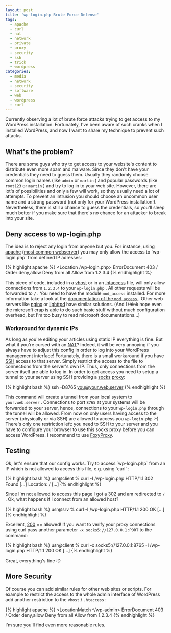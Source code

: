```yaml
---
layout: post
title: 'wp-login.php Brute Force Defense'
tags:
  - apache
  - curl
  - nat
  - network
  - private
  - proxy
  - security
  - ssh
  - trick
  - wordpress
categories:
  - media
  - network
  - security
  - software
  - web
  - wordpress
  - curl
---
```


Currently observing a lot of brute force attacks trying to get access to my WordPress installation. Fortunately, I've been aware of such cranks when I installed WordPress, and now I want to share my technique to prevent such attacks.



<h2>What's the problem?</h2>

There are some guys who try to get access to your website's content to distribute even more spam and malware. Since they don't have your credentials they need to guess them. Usually they randomly choose common login names (like  `admin`  or  `martin` ) and popular passwords (like  `root123`  or  `martin` ) and try to log in to your web site. However, there are lot's of possibilities and only a few will work, so they usually need a lot of attempts. To prevent an intrusion you should choose an uncommon user name and a strong password (not only for your WordPress installation!). Nevertheless, there is still a chance to guess the credentials, so you'll sleep much better if you make sure that there's no chance for an attacker to break into your site.

<h2>Deny access to wp-login.php</h2>
The idea is to reject any login from anyone but you. For instance, using <a href="https://httpd.apache.org/">apache</a> (<a href="http://news.netcraft.com/archives/2012/07/03/july-2012-web-server-survey.html">most common webserver</a>) you may only allow the access to  `wp-login.php`  from defined IP adresses:



{% highlight apache %}
<Location /wp-login.php>
   ErrorDocument 403 /
   Order deny,allow
   Deny from all
   Allow from 1.2.3.4
</Location>
{% endhighlight %}



This piece of code, included in a <a href="https://httpd.apache.org/docs/2.4/mod/core.html#virtualhost">vhost</a> or in an <a href="https://en.wikipedia.org/wiki/.htaccess">.htaccess</a> file, will only allow connections from  `1.2.3.4`  to your  `wp-login.php` . All other requests will be forwarded to  `/` . You need to have the module  `mod_access`  installed. For more information take a look at the <a href="http://httpd.apache.org/docs/2.0/mod/mod_access.html#order">documentation of the  `mod_access` </a>. Other web servers like <a href="http://wiki.nginx.org/NginxHttpAccessModule">nginx</a> or <a href="http://redmine.lighttpd.net/projects/lighttpd/wiki/Docs_ModAccess">lighttpd</a> have similar solutions. (And I <del datetime="2013-01-26T19:14:47+00:00">think</del> hope even the microsoft crap is able to do such basic stuff without much configuration overhead, but I'm too busy to read microsoft documentations...)

<h3>Workaround for dynamic IPs</h3>
As long as you're editing your articles using static IP everything is fine. But what if you're cursed with an <a href="https://en.wikipedia.org/wiki/Network_address_translation">NAT</a>? Indeed, it will be very annoying if you always have to adjust this config in order to log into your WordPress management interface! Fortunately, there is a small workaround if you have <a href="https://en.wikipedia.org/wiki/Secure_Shell">SSH</a> access to that server. Simply restrict the access to the file to connections from the server's own IP. Thus, only connections from the server itself are able to log in. In order to get access you need to setup a tunnel to your server using SSH providing a <a href="https://en.wikipedia.org/wiki/SOCKS">socks</a> <a href="https://en.wikipedia.org/wiki/Proxy_server">proxy</a>:



{% highlight bash %}
ssh -D8765 you@your.web.server
{% endhighlight %}



This command will create a tunnel from your local system to  `your.web.server` . Connections to port  `8765`  at your systems will be forwarded to your server, hence, connections to your  `wp-login.php`  through the tunnel will be allowed. From now on only users having access to the server (physically or via SSH) are allowed to access you  `wp-login.php`  :-)
There's only one restriction left: you need to SSH to your server and you have to configure your browser to use this socks proxy before you can access WordPress. I recommend to use <a href="http://getfoxyproxy.org/">FoxyProxy</a>.

<h2>Testing</h2>
Ok, let's ensure that our config works. Try to access  `wp-login.php`  from an IP which is not allowed to access this file, e.g. using  `curl` :



{% highlight bash %}
usr@client % curl -I /wp-login.php
HTTP/1.1 302 Found
[...]
Location: /
[...]
{% endhighlight %}



Since I'm not allowed to access this page I got a <a href="https://en.wikipedia.org/wiki/HTTP_302">302</a> and am redirected to  `/` .
Ok, what happens if I connect from an allowed host?



{% highlight bash %}
usr@srv % curl -I /wp-login.php
HTTP/1.1 200 OK
[...]
{% endhighlight %}



Excellent, <a href="https://en.wikipedia.org/wiki/HTTP_200#2xx_Success">200</a> == allowed!
If you want to verify your proxy connections using curl pass another parameter  `-x socks5://127.0.0.1:PORT`  to the command:



{% highlight bash %}
usr@client % curl -x socks5://127.0.0.1:8765 -I /wp-login.php
HTTP/1.1 200 OK
[...]
{% endhighlight %}



Great, everything's fine :D

## More Security
Of course you can add similar rules for other web sites or scripts. For example to restrict the access to the whole admin interface of WordPress add another restriction to the  `vhost` / `.htaccess` :



{% highlight apache %}
<LocationMatch ^/wp-admin>
   ErrorDocument 403 /
   Order deny,allow
   Deny from all
   Allow from 1.2.3.4
</LocationMatch>
{% endhighlight %}



I'm sure you'll find even more reasonable rules.
